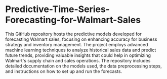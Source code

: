# Predictive-Time-Series-Forecasting-for-Walmart-Sales

This GitHub repository hosts the predictive models developed for forecasting Walmart sales, focusing on enhancing accuracy for business strategy and inventory management. The project employs advanced machine learning techniques to analyze historical sales data and predict future trends, providing valuable insights that could help in optimizing Walmart's supply chain and sales operations. The repository includes detailed documentation on the models used, the data preprocessing steps, and instructions on how to set up and run the forecasts.
